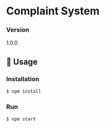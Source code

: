 # Complaint System

### Version
1.0.0

## 📝 Usage

### Installation

```sh
$ npm install
```

### Run

```sh
$ npm start
```


